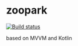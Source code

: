# zoopark
[![Build status](https://build.appcenter.ms/v0.1/apps/1758b113-bb6c-4d0f-9896-dac997bdd398/branches/dev/badge)](https://appcenter.ms)

based on MVVM and Kotlin
